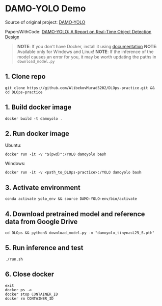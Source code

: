 # DAMO-YOLO Demo

Source of original project: [DAMO-YOLO](https://github.com/tinyvision/DAMO-YOLO.git)

PapersWithCode: [DAMO-YOLO: A Report on Real-Time Object Detection Design](https://paperswithcode.com/paper/damo-yolo-a-report-on-real-time-object)

> __NOTE__: If you don't have Docker, install it using [documentation](https://docs.docker.com/get-docker/)
> __NOTE__: Available only for Windows and Linux!
> __NOTE__: If the inference of the model causes an error for you, it may be worth updating the paths in `download_model.py`

## 1. Clone repo
```
git clone https://github.com/AlibekovMurad5202/DLOps-practice.git && cd DLOps-practice
```

## 1. Build docker image
```
docker build -t damoyolo .
```

## 2. Run docker image
Ubuntu:
```
docker run -it -v "$(pwd)":/YOLO damoyolo bash
```
Windows:
```
docker run -it -v <path_to_DLOps-practice>:/YOLO damoyolo bash
```

## 3. Activate environment
```
conda activate yolo_env && source DAMO-YOLO-env/bin/activate
```

## 4. Download pretrained model and reference data from Google Drive
```
cd DLOps && python3 download_model.py -m "damoyolo_tinynasL25_S.pth"
```

## 5. Run inference and test
```
./run.sh
```

## 6. Close docker
```
exit
docker ps -a
docker stop CONTAINER_ID
docker rm CONTAINER_ID
```
